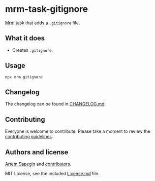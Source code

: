 <!-- Git ignore -->

# mrm-task-gitignore

[Mrm](https://github.com/sapegin/mrm) task that adds a `.gitignore` file.

## What it does

- Creates `.gitignore`.

## Usage

```
npx mrm gitignore
```

## Changelog

The changelog can be found in [CHANGELOG.md](CHANGELOG.md).

## Contributing

Everyone is welcome to contribute. Please take a moment to review the [contributing guidelines](../../Contributing.md).

## Authors and license

[Artem Sapegin](https://sapegin.me) and [contributors](https://github.com/sapegin/mrm/graphs/contributors).

MIT License, see the included [License.md](License.md) file.
